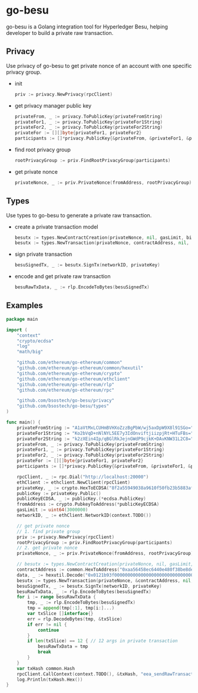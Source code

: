 # go-besu
go-besu is a Golang integration tool for Hyperledger Besu, helping developer to build a private raw transaction.

## Privacy
Use privacy of go-besu to get private nonce of an account with one specific privacy group.
- init
    ```go
    priv := privacy.NewPrivacy(rpcClient)
    ```
- get privacy manager public key
    ```go
    privateFrom, _ := privacy.ToPublicKey(privateFromString)
	privateFor1, _ := privacy.ToPublicKey(privateFor1String)
	privateFor2, _ := privacy.ToPublicKey(privateFor2String)
	privateFor := [][]byte{privateFor1, privateFor2}
	participants := []*privacy.PublicKey{&privateFrom, &privateFor1, &privateFor2}
    ```
- find root privacy group
    ```go
    rootPrivacyGroup := priv.FindRootPrivacyGroup(participants)
    ```
- get private nonce
    ```go
    privateNonce, _ := priv.PrivateNonce(fromAddress, rootPrivacyGroup)
    ```

## Types
Use types to go-besu to generate a private raw transaction.
- create a private transaction model
    ```go
    besutx := types.NewContractCreation(privateNonce, nil, gasLimit, big.NewInt(0), data, privateFrom, privateFor)
    besutx := types.NewTransaction(privateNonce, contractAddress, nil, gasLimit, big.NewInt(0), data, privateFrom, privateFor)
    ```
- sign private transaction
    ```go
    besuSignedTx, _ := besutx.SignTx(networkID, privateKey)
    ```
- encode and get private raw transaction
    ```go
    besuRawTxData, _ := rlp.EncodeToBytes(besuSignedTx)
    ```

## Examples
```go
package main

import (
	"context"
	"crypto/ecdsa"
	"log"
	"math/big"

	"github.com/ethereum/go-ethereum/common"
	"github.com/ethereum/go-ethereum/common/hexutil"
	"github.com/ethereum/go-ethereum/crypto"
	"github.com/ethereum/go-ethereum/ethclient"
	"github.com/ethereum/go-ethereum/rlp"
	"github.com/ethereum/go-ethereum/rpc"

	"github.com/bsostech/go-besu/privacy"
	"github.com/bsostech/go-besu/types"
)

func main() {
	privateFromString := "A1aVtMxLCUHmBVHXoZzzBgPbW/wj5axDpW9X8l91SGo="
	privateFor1String := "Ko2bVqD+nNlNYL5EE7y3IdOnviftjiizpjRt+HTuFBs="
	privateFor2String := "k2zXEin4Ip/qBGlRkJejnGWdP9cjkK+DAvKNW31L2C8="
	privateFrom, _ := privacy.ToPublicKey(privateFromString)
	privateFor1, _ := privacy.ToPublicKey(privateFor1String)
	privateFor2, _ := privacy.ToPublicKey(privateFor2String)
	privateFor := [][]byte{privateFor1, privateFor2}
	participants := []*privacy.PublicKey{&privateFrom, &privateFor1, &privateFor2}

	rpcClient, _ := rpc.Dial("http://localhost:20000")
	ethClient := ethclient.NewClient(rpcClient)
	privateKey, _ := crypto.HexToECDSA("8f2a55949038a9610f50fb23b5883af3b4ecb3c3bb792cbcefbd1542c692be63")
	publicKey := privateKey.Public()
	publicKeyECDSA, _ := publicKey.(*ecdsa.PublicKey)
	fromAddress := crypto.PubkeyToAddress(*publicKeyECDSA)
	gasLimit := uint64(3000000)
	networkID, _ := ethClient.NetworkID(context.TODO())

	// get private nonce
	// 1. find private group
	priv := privacy.NewPrivacy(rpcClient)
	rootPrivacyGroup := priv.FindRootPrivacyGroup(participants)
	// 2. get private nonce
	privateNonce, _ := priv.PrivateNonce(fromAddress, rootPrivacyGroup)

	// besutx := types.NewContractCreation(privateNonce, nil, gasLimit, big.NewInt(0), data, privateFrom, privateFor)
	contractAddress := common.HexToAddress("0xaa56458ec6440e480f38be8de3a1abca3a95b7ea")
	data, _ := hexutil.Decode("0x0121b93f0000000000000000000000000000000000000000000000000000000000000002")
	besutx := types.NewTransaction(privateNonce, &contractAddress, nil, gasLimit, big.NewInt(0), data, privateFrom, privateFor)
	besuSignedTx, _ := besutx.SignTx(networkID, privateKey)
	besuRawTxData, _ := rlp.EncodeToBytes(besuSignedTx)
	for i := range besuRawTxData {
	    tmp, _ := rlp.EncodeToBytes(besuSignedTx)
	    tmp = append(tmp[:1], tmp[i:]...)
	    var txSlice []interface{}
	    err = rlp.DecodeBytes(tmp, &txSlice)
	    if err != nil {
	        continue
	    }
	    if len(txSlice) == 12 { // 12 args in private transaction
	        besuRawTxData = tmp
	        break
	    }
	}
	var txHash common.Hash
	rpcClient.CallContext(context.TODO(), &txHash, "eea_sendRawTransaction", hexutil.Encode(besuRawTxData))
	log.Println(txHash.Hex())
}
```

